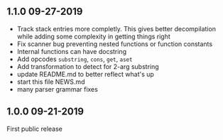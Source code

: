 1.1.0 09-27-2019
----------------

- Track stack entries more completly. This gives better decompilation while
  adding some complexity in getting things right
- Fix scanner bug preventing nested functions or function constants
- Internal functions can have docstring
- Add opcodes `substring`, `cons`, `get`, `aset`
- Add transformation to detect for 2-arg substring
- update README.md to better reflect what's up
- start this file NEWS.md
- many parser grammar fixes

1.0.0 09-21-2019
----------------

First public release
